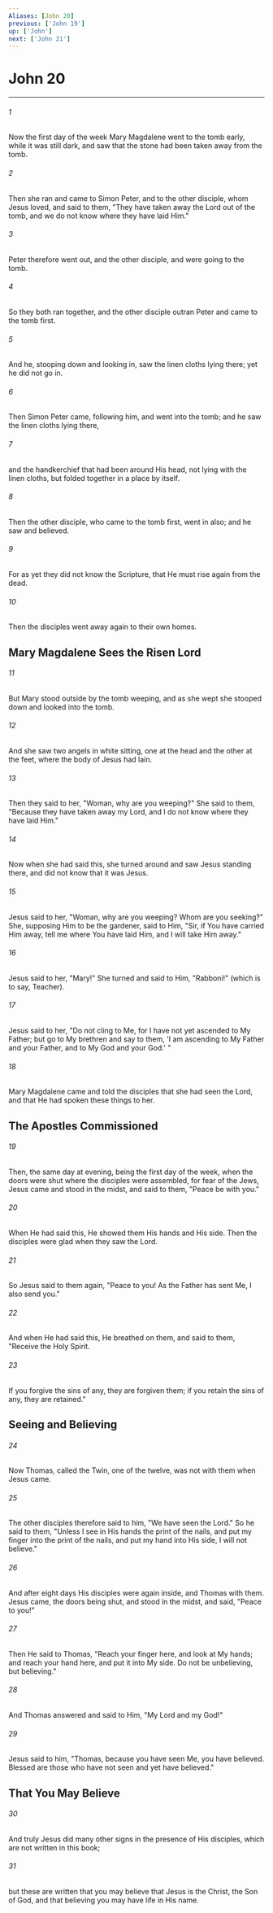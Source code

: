 ```yaml
---
Aliases: [John 20]
previous: ['John 19']
up: ['John']
next: ['John 21']
---
```

# John 20

***


###### 1 
Now the first day of the week Mary Magdalene went to the tomb early, while it was still dark, and saw that the stone had been taken away from the tomb. 

###### 2 
Then she ran and came to Simon Peter, and to the other disciple, whom Jesus loved, and said to them, "They have taken away the Lord out of the tomb, and we do not know where they have laid Him." 

###### 3 
Peter therefore went out, and the other disciple, and were going to the tomb. 

###### 4 
So they both ran together, and the other disciple outran Peter and came to the tomb first. 

###### 5 
And he, stooping down and looking in, saw the linen cloths lying there; yet he did not go in. 

###### 6 
Then Simon Peter came, following him, and went into the tomb; and he saw the linen cloths lying there, 

###### 7 
and the handkerchief that had been around His head, not lying with the linen cloths, but folded together in a place by itself. 

###### 8 
Then the other disciple, who came to the tomb first, went in also; and he saw and believed. 

###### 9 
For as yet they did not know the Scripture, that He must rise again from the dead. 

###### 10 
Then the disciples went away again to their own homes.

## Mary Magdalene Sees the Risen Lord 

###### 11 
But Mary stood outside by the tomb weeping, and as she wept she stooped down and looked into the tomb. 

###### 12 
And she saw two angels in white sitting, one at the head and the other at the feet, where the body of Jesus had lain. 

###### 13 
Then they said to her, "Woman, why are you weeping?" She said to them, "Because they have taken away my Lord, and I do not know where they have laid Him." 

###### 14 
Now when she had said this, she turned around and saw Jesus standing there, and did not know that it was Jesus. 

###### 15 
Jesus said to her, "Woman, why are you weeping? Whom are you seeking?" She, supposing Him to be the gardener, said to Him, "Sir, if You have carried Him away, tell me where You have laid Him, and I will take Him away." 

###### 16 
Jesus said to her, "Mary!" She turned and said to Him, "Rabboni!" (which is to say, Teacher). 

###### 17 
Jesus said to her, "Do not cling to Me, for I have not yet ascended to My Father; but go to My brethren and say to them, 'I am ascending to My Father and your Father, and to My God and your God.' " 

###### 18 
Mary Magdalene came and told the disciples that she had seen the Lord, and that He had spoken these things to her.

## The Apostles Commissioned 

###### 19 
Then, the same day at evening, being the first day of the week, when the doors were shut where the disciples were assembled, for fear of the Jews, Jesus came and stood in the midst, and said to them, "Peace be with you." 

###### 20 
When He had said this, He showed them His hands and His side. Then the disciples were glad when they saw the Lord. 

###### 21 
So Jesus said to them again, "Peace to you! As the Father has sent Me, I also send you." 

###### 22 
And when He had said this, He breathed on them, and said to them, "Receive the Holy Spirit. 

###### 23 
If you forgive the sins of any, they are forgiven them; if you retain the sins of any, they are retained." 

## Seeing and Believing 

###### 24 
Now Thomas, called the Twin, one of the twelve, was not with them when Jesus came. 

###### 25 
The other disciples therefore said to him, "We have seen the Lord." So he said to them, "Unless I see in His hands the print of the nails, and put my finger into the print of the nails, and put my hand into His side, I will not believe." 

###### 26 
And after eight days His disciples were again inside, and Thomas with them. Jesus came, the doors being shut, and stood in the midst, and said, "Peace to you!" 

###### 27 
Then He said to Thomas, "Reach your finger here, and look at My hands; and reach your hand here, and put it into My side. Do not be unbelieving, but believing." 

###### 28 
And Thomas answered and said to Him, "My Lord and my God!" 

###### 29 
Jesus said to him, "Thomas, because you have seen Me, you have believed. Blessed are those who have not seen and yet have believed." 

## That You May Believe 

###### 30 
And truly Jesus did many other signs in the presence of His disciples, which are not written in this book; 

###### 31 
but these are written that you may believe that Jesus is the Christ, the Son of God, and that believing you may have life in His name.
